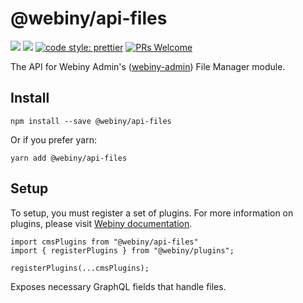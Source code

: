# @webiny/api-files
[![](https://img.shields.io/npm/dw/@webiny/api-files.svg)](https://www.npmjs.com/package/@webiny/api-files) 
[![](https://img.shields.io/npm/v/@webiny/api-files.svg)](https://www.npmjs.com/package/@webiny/api-files)
[![code style: prettier](https://img.shields.io/badge/code_style-prettier-ff69b4.svg?style=flat-square)](https://github.com/prettier/prettier)
[![PRs Welcome](https://img.shields.io/badge/PRs-welcome-brightgreen.svg?style=flat-square)](http://makeapullrequest.com)

The API for Webiny Admin's ([webiny-admin](../webiny-admin)) 
File Manager module.

## Install
```
npm install --save @webiny/api-files
```

Or if you prefer yarn: 
```
yarn add @webiny/api-files
```
 
## Setup
To setup, you must register a set of plugins. For more information on 
plugins, please visit [Webiny documentation](https://docs.webiny.com/docs/developer-tutorials/plugins-crash-course).

```
import cmsPlugins from "@webiny/api-files"
import { registerPlugins } from "@webiny/plugins";

registerPlugins(...cmsPlugins);
```

Exposes necessary GraphQL fields that handle files.
